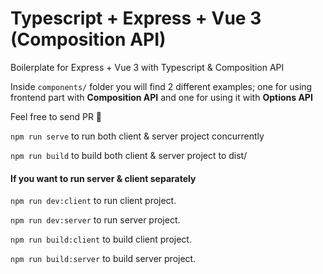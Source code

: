 # Typescript + Express + Vue 3 (Composition API)
Boilerplate for Express + Vue 3 with Typescript & Composition API

Inside `components/` folder you will find 2 different examples; one for using frontend part with **Composition API** and one for using it with **Options API**
  
  
Feel free to send PR :tada:

`npm run serve` to run both client & server project concurrently 
 
`npm run build` to build both client & server project to dist/

#### If you want to run server & client separately 
 
`npm run dev:client` to run client project. 
 
`npm run dev:server` to run server project.  
  
  
`npm run build:client` to build client project.  
 
`npm run build:server` to build server project. 

